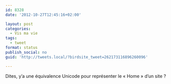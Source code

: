 ```yaml
---
id: 8328
date: '2012-10-27T12:45:16+02:00'

layout: post
categories:
  - Vis ma vie
tags:
  - tweet
format: status
publish_social: no
guid: 'http://tweets.local/?birdsite_tweet=262173116896260096'

---
```


Dites, y’a une équivalence Unicode pour représenter le « Home » d’un site ?